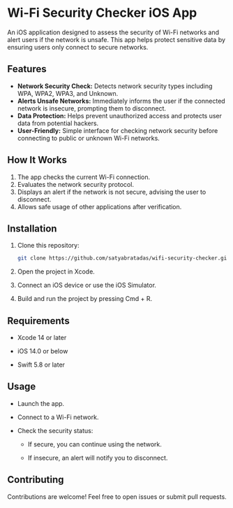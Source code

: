 # Wi-Fi Security Checker iOS App

An iOS application designed to assess the security of Wi-Fi networks and alert users if the network is unsafe. This app helps protect sensitive data by ensuring users only connect to secure networks.

## Features

- **Network Security Check:** Detects network security types including WPA, WPA2, WPA3, and Unknown.
- **Alerts Unsafe Networks:** Immediately informs the user if the connected network is insecure, prompting them to disconnect.
- **Data Protection:** Helps prevent unauthorized access and protects user data from potential hackers.
- **User-Friendly:** Simple interface for checking network security before connecting to public or unknown Wi-Fi networks.

## How It Works

1. The app checks the current Wi-Fi connection.
2. Evaluates the network security protocol.
3. Displays an alert if the network is not secure, advising the user to disconnect.
4. Allows safe usage of other applications after verification.

## Installation

1. Clone this repository:
   ```bash
   git clone https://github.com/satyabratadas/wifi-security-checker.git
2. Open the project in Xcode.

3. Connect an iOS device or use the iOS Simulator.

4. Build and run the project by pressing Cmd + R.

## Requirements

- Xcode 14 or later

- iOS 14.0 or below

- Swift 5.8 or later

## Usage

- Launch the app.

- Connect to a Wi-Fi network.

- Check the security status:

   - If secure, you can continue using the network.

   - If insecure, an alert will notify you to disconnect.

## Contributing

Contributions are welcome! Feel free to open issues or submit pull requests.

